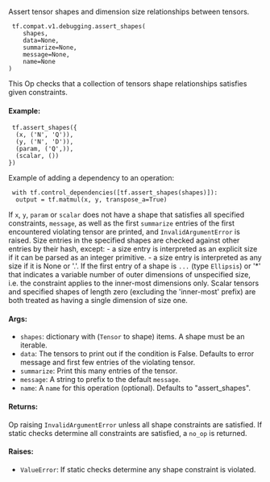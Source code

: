 Assert tensor shapes and dimension size relationships between tensors.

```
 tf.compat.v1.debugging.assert_shapes(
    shapes,
    data=None,
    summarize=None,
    message=None,
    name=None
)
```
This Op checks that a collection of tensors shape relationships satisfies given constraints.
#### Example:

```
 tf.assert_shapes({
  (x, ('N', 'Q')),
  (y, ('N', 'D')),
  (param, ('Q',)),
  (scalar, ())
})
```
Example of adding a dependency to an operation:

```
 with tf.control_dependencies([tf.assert_shapes(shapes)]):
  output = tf.matmul(x, y, transpose_a=True)
```
If `x`, `y`, `param` or `scalar` does not have a shape that satisfies all specified constraints, `message`, as well as the first `summarize` entries of the first encountered violating tensor are printed, and `InvalidArgumentError` is raised.
Size entries in the specified shapes are checked against other entries by their hash, except: - a size entry is interpreted as an explicit size if it can be parsed as an integer primitive. - a size entry is interpreted as any size if it is None or '.'.
If the first entry of a shape is `...` (type `Ellipsis`) or '*' that indicates a variable number of outer dimensions of unspecified size, i.e. the constraint applies to the inner-most dimensions only.
Scalar tensors and specified shapes of length zero (excluding the 'inner-most' prefix) are both treated as having a single dimension of size one.
#### Args:
- `shapes`: dictionary with (`Tensor` to shape) items. A shape must be an iterable.
- `data`: The tensors to print out if the condition is False. Defaults to error message and first few entries of the violating tensor.
- `summarize`: Print this many entries of the tensor.
- `message`: A string to prefix to the default `message`.
- `name`: A `name` for this operation (optional). Defaults to "assert_shapes".
#### Returns:
Op raising `InvalidArgumentError` unless all shape constraints are satisfied. If static checks determine all constraints are satisfied, a `no_op` is returned.
#### Raises:
- `ValueError`: If static checks determine any shape constraint is violated.
